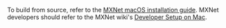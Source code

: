 To build from source, refer to the [MXNet macOS installation guide](/get_started/osx_setup.html).
MXNet developers should refer to the MXNet wiki's [Developer Setup on Mac](https://cwiki.apache.org/confluence/display/MXNET/MXNet+Developer+Setup+on+Mac).
